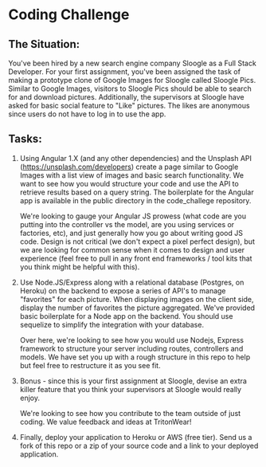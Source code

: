 # Coding Challenge

## The Situation:
You've been hired by a new search engine company Sloogle as a Full Stack Developer. For your first assignment, you've been assigned the task of making a prototype clone of Google Images for Sloogle called Sloogle Pics. Similar to Google Images, visitors to Sloogle Pics should be able to search for and download pictures. Additionally, the supervisors at Sloogle have asked for basic social feature to "Like" pictures.  The likes are anonymous since users do not have to log in to use the app.

## Tasks:
1. Using Angular 1.X (and any other dependencies) and the Unsplash API (https://unsplash.com/developers) create a page similar to Google Images with a list view of images and basic search functionality. We want to see how you would structure your code and use the API to retrieve results based on a query string. The boilerplate for the Angular app is available in the public directory in the code_challege repository.

    We're looking to gauge your Angular JS prowess (what code are you putting into the controller vs the model, are you using services or factories, etc), and just generally how you go about writing good JS code. Design is not critical (we don't expect a pixel perfect design), but we are looking for common sense when it comes to design and user experience (feel free to pull in any front end frameworks / tool kits that you think might be helpful with this).  

2. Use Node.JS/Express along with a relational database (Postgres, on Heroku) on the backend to expose a series of API's to manage "favorites" for each picture. When displaying images on the client side, display the number of favorites the picture aggregated. We've provided basic boilerplate for a Node app on the backend. You should use sequelize to simplify the integration with your database.

    Over here, we're looking to see how you would use Nodejs, Express framework to structure your server including routes, controllers and models.  We have set you up with a rough structure in this repo to help but feel free to restructure it as you see fit.

3. Bonus - since this is your first assignment at Sloogle, devise an extra killer feature that you think your supervisors at Sloogle would really enjoy. 

    We're looking to see how you contribute to the team outside of just coding. We value feedback and ideas at TritonWear!

4. Finally, deploy your application to Heroku or AWS (free tier).  Send us a fork of this repo or a zip of your source code and a link to your deployed application.

